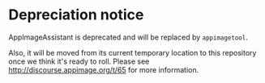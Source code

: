 # Depreciation notice

AppImageAssistant is deprecated and will be replaced by `appimagetool`.

Also, it will be moved from its current temporary location to this repository once we think it's ready to roll. Please see http://discourse.appimage.org/t/65 for more information.
